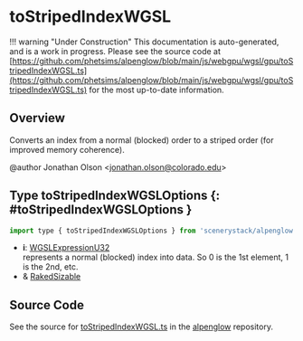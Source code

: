 # toStripedIndexWGSL

!!! warning "Under Construction"
    This documentation is auto-generated, and is a work in progress. Please see the source code at
    [https://github.com/phetsims/alpenglow/blob/main/js/webgpu/wgsl/gpu/toStripedIndexWGSL.ts](https://github.com/phetsims/alpenglow/blob/main/js/webgpu/wgsl/gpu/toStripedIndexWGSL.ts) for the most up-to-date information.

## Overview

Converts an index from a normal (blocked) order to a striped order (for improved memory coherence).

@author Jonathan Olson &lt;jonathan.olson@colorado.edu&gt;

## Type toStripedIndexWGSLOptions {: #toStripedIndexWGSLOptions }


```js
import type { toStripedIndexWGSLOptions } from 'scenerystack/alpenglow';
```


- **i**: [WGSLExpressionU32](../alpenglow/WGSLString.md#WGSLExpressionU32)
<br>  represents a normal (blocked) index into data. So 0 is the 1st element, 1 is the 2nd, etc.
- &amp; [RakedSizable](../alpenglow/WGSLUtils.md#RakedSizable)




## Source Code

See the source for [toStripedIndexWGSL.ts](https://github.com/phetsims/alpenglow/blob/main/js/webgpu/wgsl/gpu/toStripedIndexWGSL.ts) in the [alpenglow](https://github.com/phetsims/alpenglow) repository.
